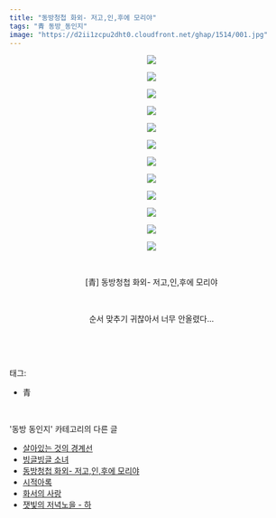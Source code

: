 ```yaml
---
title: "동방청첩 화외- 저고,인,후에 모리야"
tags: "青 동방_동인지"
image: "https://d2ii1zcpu2dht0.cloudfront.net/ghap/1514/001.jpg"
---
```

<div class="article">
<p style="text-align: center; clear: none; float: none;"><img src="{{ site.imgserver9 }}/ghap/1514/001.jpg"/></p>
<p style="text-align: center; clear: none; float: none;"><img src="{{ site.imgserver9 }}/ghap/1514/002.jpg"/></p>
<p style="text-align: center; clear: none; float: none;"><img src="{{ site.imgserver9 }}/ghap/1514/003.jpg"/></p>
<p style="text-align: center; clear: none; float: none;"><img src="{{ site.imgserver9 }}/ghap/1514/004.jpg"/></p>
<p style="text-align: center; clear: none; float: none;"><img src="{{ site.imgserver9 }}/ghap/1514/005.jpg"/></p>
<p style="text-align: center; clear: none; float: none;"><img src="{{ site.imgserver9 }}/ghap/1514/006.jpg"/></p>
<p style="text-align: center; clear: none; float: none;"><img src="{{ site.imgserver9 }}/ghap/1514/007.jpg"/></p>
<p style="text-align: center; clear: none; float: none;"><img src="{{ site.imgserver9 }}/ghap/1514/008.jpg"/></p>
<p style="text-align: center; clear: none; float: none;"><img src="{{ site.imgserver9 }}/ghap/1514/009.jpg"/></p>
<p style="text-align: center; clear: none; float: none;"><img src="{{ site.imgserver9 }}/ghap/1514/010.jpg"/></p>
<p style="text-align: center; clear: none; float: none;"><img src="{{ site.imgserver9 }}/ghap/1514/011.jpg"/></p>
<p style="text-align: center; clear: none; float: none;"><img src="{{ site.imgserver9 }}/ghap/1514/012.jpg"/></p>
<p style="text-align: center; clear: none; float: none;"><br/></p>
<p style="text-align: center; clear: none; float: none;">[青] 동방청첩 화외- 저고,인,후에 모리야</p>
<p style="text-align: center; clear: none; float: none;"><br/></p>
<p style="text-align: center; clear: none; float: none;">순서 맞추기 귀찮아서 너무 안올렸다...</p>
<p><br/></p>
</div><br/>
<div class="tagTrail">
<p>태그: </p>
<ul>
<li>青</li>
</ul>
</div><br/>
<div class="another">
<p>'동방 동인지' 카테고리의 다른 글</p>
<ul>
<li><a href="/ghap_1516">살아있는 것의 경계선</a></li>
<li><a href="/ghap_1515">빙글빙글 소녀</a></li>
<li><a href="/ghap_1514">동방청첩 화외- 저고,인,후에 모리야</a></li>
<li><a href="/ghap_1513">시적아록</a></li>
<li><a href="/ghap_1512">화서의 사랑</a></li>
<li><a href="/ghap_1511">잿빛의 저녁노을 - 하</a></li>
</ul>
</div><br/>
<div class="cb_module cb_fluid">
<div class="cb_wrt cb_profile">
</div><!-- commentList close -->
</div><br/>
